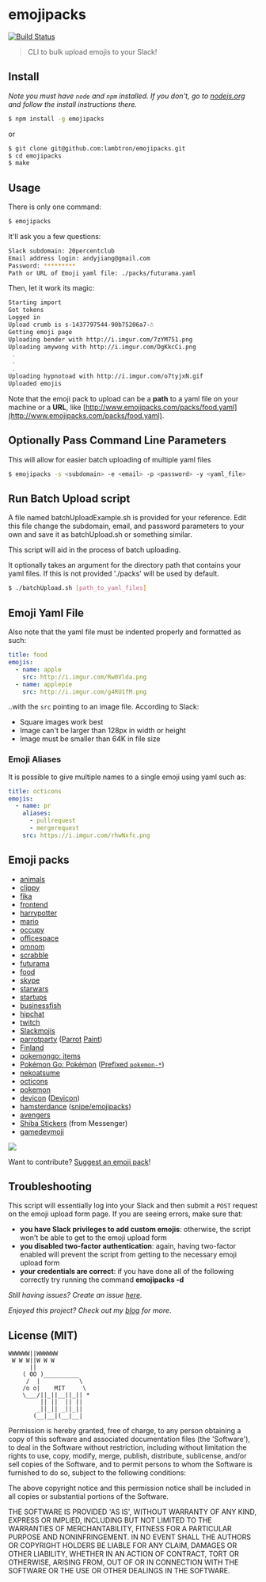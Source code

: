 # emojipacks

[![Build Status](https://travis-ci.org/lambtron/emojipacks.svg?branch=master)](https://travis-ci.org/lambtron/emojipacks)

> CLI to bulk upload emojis to your Slack!

## Install

*Note you must have `node` and `npm` installed. If you don't, go to [nodejs.org](https://www.nodejs.org) and follow the install instructions there.*

```bash
$ npm install -g emojipacks
```

or

```bash
$ git clone git@github.com:lambtron/emojipacks.git
$ cd emojipacks
$ make
```

## Usage

There is only one command:

```bash
$ emojipacks
```

It'll ask you a few questions:

```bash
Slack subdomain: 20percentclub
Email address login: andyjiang@gmail.com
Password: *********
Path or URL of Emoji yaml file: ./packs/futurama.yaml
```

Then, let it work its magic:

```bash
Starting import
Got tokens
Logged in
Upload crumb is s-1437797544-90b75206a7-☃
Getting emoji page
Uploading bender with http://i.imgur.com/7zYM751.png
Uploading amywong with http://i.imgur.com/DgKkcCi.png
 .
 .
 .
Uploading hypnotoad with http://i.imgur.com/o7tyjxN.gif
Uploaded emojis
```

Note that the emoji pack to upload can be a **path** to a yaml file on your machine or a **URL**, like [http://www.emojipacks.com/packs/food.yaml](http://www.emojipacks.com/packs/food.yaml).

## Optionally Pass Command Line Parameters

This will allow for easier batch uploading of multiple yaml files

```bash
$ emojipacks -s <subdomain> -e <email> -p <password> -y <yaml_file>
```

## Run Batch Upload script

A file named batchUploadExample.sh is provided for your reference. Edit this file change the subdomain, email, and password parameters to your own and save it as batchUpload.sh or something similar.

This script will aid in the process of batch uploading.

It optionally takes an argument for the directory path that contains your yaml files. If this is not provided './packs' will be used by default.

```bash
$ ./batchUpload.sh [path_to_yaml_files]
```

## Emoji Yaml File

Also note that the yaml file must be indented properly and formatted as such:

```yaml
title: food
emojis:
  - name: apple
    src: http://i.imgur.com/Rw0Vlda.png
  - name: applepie
    src: http://i.imgur.com/g4RU1fM.png
```

..with the `src` pointing to an image file. According to Slack:

- Square images work best
- Image can't be larger than 128px in width or height
- Image must be smaller than 64K in file size

### Emoji Aliases
It is possible to give multiple names to a single emoji using yaml such as:
```yaml
title: octicons
emojis:
  - name: pr
    aliases:
      - pullrequest
      - mergerequest
    src: https://i.imgur.com/rhwNxfc.png
```


## Emoji packs

- [animals](https://raw.githubusercontent.com/lambtron/emojipacks/master/packs/animals.yaml)
- [clippy](https://raw.githubusercontent.com/lambtron/emojipacks/master/packs/clippy.yaml)
- [fika](https://raw.githubusercontent.com/lambtron/emojipacks/master/packs/fika.yaml)
- [frontend](https://raw.githubusercontent.com/lambtron/emojipacks/master/packs/frontend.yaml)
- [harrypotter](https://raw.githubusercontent.com/lambtron/emojipacks/master/packs/harrypotterhouses.yaml)
- [mario](https://raw.githubusercontent.com/lambtron/emojipacks/master/packs/mario-8bit.yaml)
- [occupy](https://raw.githubusercontent.com/lambtron/emojipacks/master/packs/occupy.yaml)
- [officespace](https://raw.githubusercontent.com/lambtron/emojipacks/master/packs/officespace.yaml)
- [omnom](https://raw.githubusercontent.com/lambtron/emojipacks/master/packs/omnom.yaml)
- [scrabble](https://raw.githubusercontent.com/lambtron/emojipacks/master/packs/scrabble.yaml)
- [futurama](https://raw.githubusercontent.com/lambtron/emojipacks/master/packs/futurama.yaml)
- [food](https://raw.githubusercontent.com/lambtron/emojipacks/master/packs/food.yaml)
- [skype](https://raw.githubusercontent.com/lambtron/emojipacks/master/packs/skype.yaml)
- [starwars](https://raw.githubusercontent.com/lambtron/emojipacks/master/packs/starwars.yaml)
- [startups](https://raw.githubusercontent.com/lambtron/emojipacks/master/packs/startups.yaml)
- [businessfish](https://raw.githubusercontent.com/lambtron/emojipacks/master/packs/businessfish.yaml)
- [hipchat](https://raw.githubusercontent.com/lambtron/emojipacks/master/packs/hipchat.yaml)
- [twitch](https://raw.githubusercontent.com/lambtron/emojipacks/master/packs/twitch.yaml)
- [Slackmojis](https://raw.githubusercontent.com/lambtron/emojipacks/master/packs/slackmojis.yaml)
- [parrotparty](https://raw.githubusercontent.com/lambtron/emojipacks/master/packs/parrotparty.yaml) ([Parrot](http://cultofthepartyparrot.com/) [Paint](http://cultofthepartyparrot.com/paint/))
- [Finland](https://raw.githubusercontent.com/lambtron/emojipacks/master/packs/finland.yaml)
- [pokemongo: items](https://raw.githubusercontent.com/lambtron/emojipacks/master/packs/pokemongo.yaml)
- [Pokémon Go: Pokémon](https://raw.githubusercontent.com/Templarian/slack-emoji-pokemon/master/pokemon.yaml) ([Prefixed `pokemon-*`](https://raw.githubusercontent.com/Templarian/slack-emoji-pokemon/master/pokemon-prefix.yaml))
- [nekoatsume](https://raw.githubusercontent.com/lambtron/emojipacks/master/packs/nekoatsume.yaml)
- [octicons](https://raw.githubusercontent.com/lambtron/emojipacks/master/packs/octicons.yaml)
- [pokemon](https://raw.githubusercontent.com/jaylynch/pokemoji/master/pokemon-by-name.yaml)
- [devicon](https://raw.githubusercontent.com/izumin5210/emojipack-for-devicon/master/png/devicon.yaml) ([Devicon](http://devicon.fr/))
- [hamsterdance](https://raw.githubusercontent.com/snipe/hamsterdance-emojipack/master/hamsterdance.yaml) ([snipe/emojipacks](https://github.com/snipe/hamsterdance-emojipack))
- [avengers](https://raw.githubusercontent.com/lambtron/emojipacks/master/packs/avengers.yaml)
- [Shiba Stickers](https://raw.githubusercontent.com/lambtron/emojipacks/master/packs/shiba.yaml) (from Messenger)
- [gamedevmoji](https://raw.githubusercontent.com/niksudan/gamedevmoji/master/gamedevicons.yaml)

![](http://media1.giphy.com/media/68H7QjnqFOn2E/100.gif)

Want to contribute? [Suggest an emoji pack](https://20p.typeform.com/to/xOFDyq)!

## Troubleshooting

This script will essentially log into your Slack and then submit a `POST` request on the emoji upload form page. If you are seeing errors, make sure that:
- **you have Slack privileges to add custom emojis**: otherwise, the script won't be able to get to the emoji upload form
- **you disabled two-factor authentication**: again, having two-factor enabled will prevent the script from getting to the necessary emoji upload form
- **your credentials are correct**: if you have done all of the following correctly try running the command **emojipacks -d**

*Still having issues? Create an issue [here](https://github.com/lambtron/emojipacks/issues/new).*

*Enjoyed this project? Check out my [blog](http://blog.andyjiang.com) for more*.

## License (MIT)

```
WWWWWW||WWWWWW
 W W W||W W W
      ||
    ( OO )__________
     /  |           \
    /o o|    MIT     \
    \___/||_||__||_|| *
         || ||  || ||
        _||_|| _||_||
       (__|__|(__|__|
```

Permission is hereby granted, free of charge, to any person obtaining a copy of this software and associated documentation files (the 'Software'), to deal in the Software without restriction, including without limitation the rights to use, copy, modify, merge, publish, distribute, sublicense, and/or sell copies of the Software, and to permit persons to whom the Software is furnished to do so, subject to the following conditions:

The above copyright notice and this permission notice shall be included in all copies or substantial portions of the Software.

THE SOFTWARE IS PROVIDED 'AS IS', WITHOUT WARRANTY OF ANY KIND, EXPRESS OR IMPLIED, INCLUDING BUT NOT LIMITED TO THE WARRANTIES OF MERCHANTABILITY, FITNESS FOR A PARTICULAR PURPOSE AND NONINFRINGEMENT. IN NO EVENT SHALL THE AUTHORS OR COPYRIGHT HOLDERS BE LIABLE FOR ANY CLAIM, DAMAGES OR OTHER LIABILITY, WHETHER IN AN ACTION OF CONTRACT, TORT OR OTHERWISE, ARISING FROM, OUT OF OR IN CONNECTION WITH THE SOFTWARE OR THE USE OR OTHER DEALINGS IN THE SOFTWARE.
